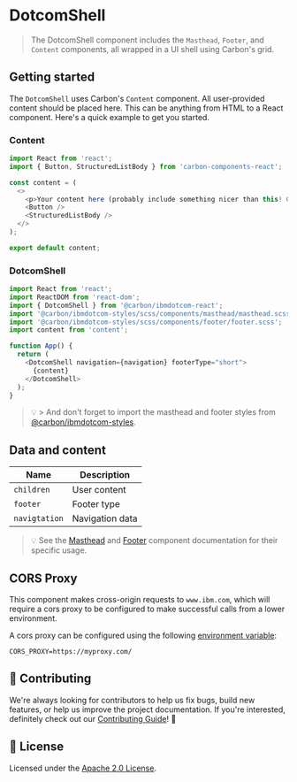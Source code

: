 # DotcomShell

> The DotcomShell component includes the `Masthead`, `Footer`, and `Content`
> components, all wrapped in a UI shell using Carbon's grid.

## Getting started

The `DotcomShell` uses Carbon's `Content` component. All user-provided content
should be placed here. This can be anything from HTML to a React component.
Here's a quick example to get you started.

### Content

```javascript
import React from 'react';
import { Button, StructuredListBody } from 'carbon-components-react';

const content = (
  <>
    <p>Your content here (probably include something nicer than this! 😄)</p>
    <Button />
    <StructuredListBody />
  </>
);

export default content;
```

### DotcomShell

```javascript
import React from 'react';
import ReactDOM from 'react-dom';
import { DotcomShell } from '@carbon/ibmdotcom-react';
import '@carbon/ibmdotcom-styles/scss/components/masthead/masthead.scss';
import '@carbon/ibmdotcom-styles/scss/components/footer/footer.scss';
import content from 'content';

function App() {
  return (
    <DotcomShell navigation={navigation} footerType="short">
      {content}
    </DotcomShell>
  );
}
```

> 💡 > And don't forget to import the masthead and footer styles from
> [@carbon/ibmdotcom-styles](/packages/styles).

## Data and content

| Name          | Description     |
| ------------- | --------------- |
| `children`    | User content    |
| `footer`      | Footer type     |
| `navigtation` | Navigation data |

> 💡 See the
> [Masthead](https://github.com/carbon-design-system/ibm-dotcom-library/tree/master/packages/react/src/components/Masthead)
> and
> [Footer](https://github.com/carbon-design-system/ibm-dotcom-library/tree/master/packages/react/src/components/Footer)
> component documentation for their specific usage.

## CORS Proxy

This component makes cross-origin requests to `www.ibm.com`, which will require
a cors proxy to be configured to make successful calls from a lower environment.

A cors proxy can be configured using the following
[environment variable](../../../docs/environment-variables.md):

`CORS_PROXY=https://myproxy.com/`

## 🙌 Contributing

We're always looking for contributors to help us fix bugs, build new features,
or help us improve the project documentation. If you're interested, definitely
check out our [Contributing Guide](/.github/CONTRIBUTING.md)! 👀

## 📝 License

Licensed under the [Apache 2.0 License](/LICENSE).
